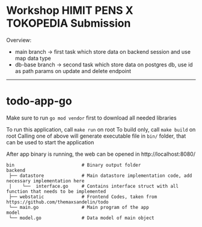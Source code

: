 # Workshop HIMIT PENS X TOKOPEDIA Submission

Overview:
- main branch -> first task which store data on backend session and use map data type
- db-base branch -> second task which store data on postgres db, use id as path params on update and delete endpoint

----

# todo-app-go

Make sure to run `go mod vendor` first to download all needed libraries

To run this application, call `make run` on root
To build only, call `make build` on root
Calling one of above will generate executable file in `bin/` folder, that can be used to start the application

After app binary is running, the web can be opened in http://localhost:8080/

```
bin                         # Binary output folder
backend
 ├── datastore              # Main datastore implementation code, add necessary implementation here
 |    └──  interface.go     # Contains interface struct with all function that needs to be implemented
 ├── webstatic              # Frontend Codes, taken from https://github.com/themaxsandelin/todo
 └── main.go                # Main program of the app
model
 └── model.go               # Data model of main object
```
